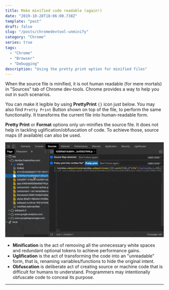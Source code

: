 ```yaml
---
title: Make minified code readable (again!)
date: "2019-10-28T18:06:00.738Z"
template: "post"
draft: false
slug: "/posts/chromedevtool-unminify"
category: "Chrome"
series: true
tags:
  - "Chrome"
  - "Browser"
  - "Debugging"
description: "Using the pretty print option for minified files"
---
```

When the source file is minified, it is not human readable (for mere mortals) in "Sources" tab of Chrome dev-tools. Chrome provides a way to help you out in such scenarios.

You can make it legible by using **PrettyPrint** `{}` icon just below. You may also find `Pretty Print` Button shown on top of the file, to perform the same functionality. It transforms the current file into human-readable form.

**Pretty Print** or **Format** options only un-minifies the source file. It does not help in tackling uglification/obfuscation of code. To achieve those, source maps (if available) can also be used.

![Screenshot](./images/pretty.gif)
- **Minification** is the act of removing all the unnecessary white spaces and redundant optional tokens to achieve performance gains.
- **Uglification** is the act of transforming the code into an "unreadable" form, that is, renaming variables/functions to hide the original intent.
- **Obfuscation** is deliberate act of creating source or machine code that is difficult for humans to understand. Programmers may intentionally obfuscate code to conceal its purpose.
---
